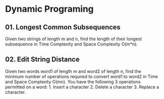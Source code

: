 # Dynamic Programing
## 01. Longest Common Subsequences
Given two strings of length m and n, find the length of their longest subsequence in Time Complexity and Space Complexity O(m*n).
## 02. Edit String Distance
Given two words word1 of length m and word2 of length n, find the minimum number of operations required to convert word1 to word2 in Time and Space Complexity O(mn). You have the following 3 operations permitted on a word: 1. Insert a character 2. Delete a character 3. Replace a character.
